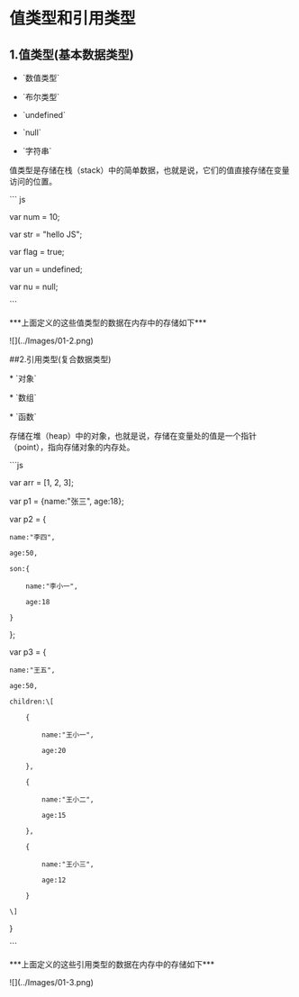 # 值类型和引用类型

## 1.值类型\(基本数据类型\)

*  \`数值类型\`

*  \`布尔类型\`

* \`undefined\`

* \`null\`

* \`字符串\`

值类型是存储在栈（stack）中的简单数据，也就是说，它们的值直接存储在变量访问的位置。

\`\`\` js

var num = 10;

var str = "hello JS";

var flag = true;

var un = undefined;

var nu = null;

\`\`\`

\*\*\*上面定义的这些值类型的数据在内存中的存储如下\*\*\*

!\[\]\(../Images/01-2.png\)

\#\#2.引用类型\(复合数据类型\)

\* \`对象\`

\* \`数组\`

\* \`函数\`

存储在堆（heap）中的对象，也就是说，存储在变量处的值是一个指针（point），指向存储对象的内存处。

\`\`\`js

var arr = \[1, 2, 3\];

var p1 = {name:"张三", age:18};

var p2 = {

```
name:"李四",

age:50,

son:{

    name:"李小一",

    age:18

}
```

};

var p3 = {

```
name:"王五",

age:50,

children:\[

    {

        name:"王小一",

        age:20

    },

    {

        name:"王小二",

        age:15

    },

    {

        name:"王小三",

        age:12

    }

\]
```

}

\`\`\`

\*\*\*上面定义的这些引用类型的数据在内存中的存储如下\*\*\*

!\[\]\(../Images/01-3.png\)

